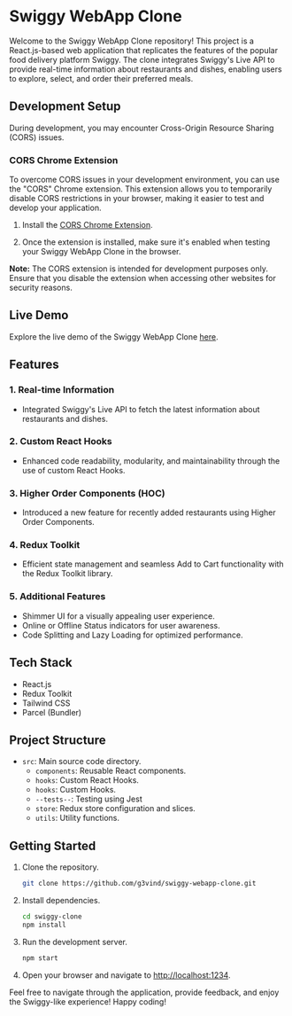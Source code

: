 # Swiggy WebApp Clone

Welcome to the Swiggy WebApp Clone repository! This project is a React.js-based web application that replicates the features of the popular food delivery platform Swiggy. The clone integrates Swiggy's Live API to provide real-time information about restaurants and dishes, enabling users to explore, select, and order their preferred meals.

## Development Setup

During development, you may encounter Cross-Origin Resource Sharing (CORS) issues.

### CORS Chrome Extension

To overcome CORS issues in your development environment, you can use the "CORS" Chrome extension. This extension allows you to temporarily disable CORS restrictions in your browser, making it easier to test and develop your application.

1. Install the [CORS Chrome Extension](https://chromewebstore.google.com/detail/allow-cors-access-control/lhobafahddgcelffkeicbaginigeejlf).

2. Once the extension is installed, make sure it's enabled when testing your Swiggy WebApp Clone in the browser.

**Note:** The CORS extension is intended for development purposes only. Ensure that you disable the extension when accessing other websites for security reasons.

## Live Demo

Explore the live demo of the Swiggy WebApp Clone [here](https://swiggy-clone11.vercel.app/).

## Features

### 1. Real-time Information
- Integrated Swiggy's Live API to fetch the latest information about restaurants and dishes.

### 2. Custom React Hooks
- Enhanced code readability, modularity, and maintainability through the use of custom React Hooks.

### 3. Higher Order Components (HOC)
- Introduced a new feature for recently added restaurants using Higher Order Components.

### 4. Redux Toolkit
- Efficient state management and seamless Add to Cart functionality with the Redux Toolkit library.

### 5. Additional Features
- Shimmer UI for a visually appealing user experience.
- Online or Offline Status indicators for user awareness.
- Code Splitting and Lazy Loading for optimized performance.

## Tech Stack

- React.js
- Redux Toolkit
- Tailwind CSS
- Parcel (Bundler)

## Project Structure

- `src`: Main source code directory.
  - `components`: Reusable React components.
  - `hooks`: Custom React Hooks.
  - `hooks`: Custom Hooks.
  - `--tests--`: Testing using Jest
  - `store`: Redux store configuration and slices.
  - `utils`: Utility functions.

## Getting Started

1. Clone the repository.
   ```bash
   git clone https://github.com/g3vind/swiggy-webapp-clone.git
   ```

2. Install dependencies.
   ```bash
   cd swiggy-clone
   npm install
   ```

3. Run the development server.
   ```bash
   npm start
   ```

4. Open your browser and navigate to [http://localhost:1234](http://localhost:1234).



Feel free to navigate through the application, provide feedback, and enjoy the Swiggy-like experience! Happy coding!
